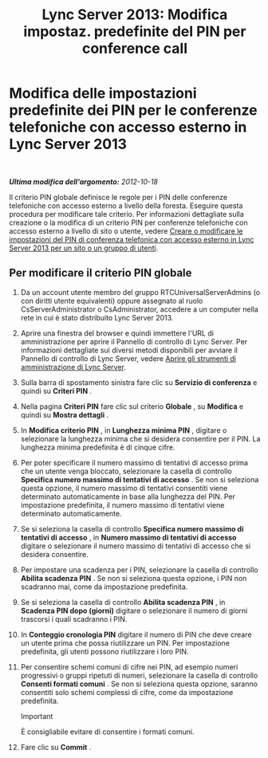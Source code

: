 ﻿---
title: "Lync Server 2013: Modifica impostaz. predefinite del PIN per conference call "
TOCTitle: Modifica delle impostazioni predefinite dei PIN per le conferenze telefoniche con accesso esterno
ms:assetid: 2d110e94-ad29-4755-b17f-d8c2da9b78a4
ms:mtpsurl: https://technet.microsoft.com/it-it/library/Gg425780(v=OCS.15)
ms:contentKeyID: 49300037
ms.date: 08/24/2015
mtps_version: v=OCS.15
ms.translationtype: HT
---

# Modifica delle impostazioni predefinite dei PIN per le conferenze telefoniche con accesso esterno in Lync Server 2013

 

_**Ultima modifica dell'argomento:** 2012-10-18_

Il criterio PIN globale definisce le regole per i PIN delle conferenze telefoniche con accesso esterno a livello della foresta. Eseguire questa procedura per modificare tale criterio. Per informazioni dettagliate sulla creazione o la modifica di un criterio PIN per conferenze telefoniche con accesso esterno a livello di sito o utente, vedere [Creare o modificare le impostazioni del PIN di conferenza telefonica con accesso esterno in Lync Server 2013 per un sito o un gruppo di utenti](lync-server-2013-create-or-modify-dial-in-conferencing-pin-settings-for-a-site-or-group-of-users.md).

## Per modificare il criterio PIN globale

1.  Da un account utente membro del gruppo RTCUniversalServerAdmins (o con diritti utente equivalenti) oppure assegnato al ruolo CsServerAdministrator o CsAdministrator, accedere a un computer nella rete in cui è stato distribuito Lync Server 2013.

2.  Aprire una finestra del browser e quindi immettere l'URL di amministrazione per aprire il Pannello di controllo di Lync Server. Per informazioni dettagliate sui diversi metodi disponibili per avviare il Pannello di controllo di Lync Server, vedere [Aprire gli strumenti di amministrazione di Lync Server](lync-server-2013-open-lync-server-administrative-tools.md).

3.  Sulla barra di spostamento sinistra fare clic su **Servizio di conferenza** e quindi su **Criteri PIN** .

4.  Nella pagina **Criteri PIN** fare clic sul criterio **Globale** , su **Modifica** e quindi su **Mostra dettagli** .

5.  In **Modifica criterio PIN** , in **Lunghezza minima PIN** , digitare o selezionare la lunghezza minima che si desidera consentire per il PIN. La lunghezza minima predefinita è di cinque cifre.

6.  Per poter specificare il numero massimo di tentativi di accesso prima che un utente venga bloccato, selezionare la casella di controllo **Specifica numero massimo di tentativi di accesso** . Se non si seleziona questa opzione, il numero massimo di tentativi consentiti viene determinato automaticamente in base alla lunghezza del PIN. Per impostazione predefinita, il numero massimo di tentativi viene determinato automaticamente.

7.  Se si seleziona la casella di controllo **Specifica numero massimo di tentativi di accesso** , in **Numero massimo di tentativi di accesso** digitare o selezionare il numero massimo di tentativi di accesso che si desidera consentire.

8.  Per impostare una scadenza per i PIN, selezionare la casella di controllo **Abilita scadenza PIN** . Se non si seleziona questa opzione, i PIN non scadranno mai, come da impostazione predefinita.

9.  Se si seleziona la casella di controllo **Abilita scadenza PIN** , in **Scadenza PIN dopo (giorni)** digitare o selezionare il numero di giorni trascorsi i quali scadranno i PIN.

10. In **Conteggio cronologia PIN** digitare il numero di PIN che deve creare un utente prima che possa riutilizzare un PIN. Per impostazione predefinita, gli utenti possono riutilizzare i loro PIN.

11. Per consentire schemi comuni di cifre nei PIN, ad esempio numeri progressivi o gruppi ripetuti di numeri, selezionare la casella di controllo **Consenti formati comuni** . Se non si seleziona questa opzione, saranno consentiti solo schemi complessi di cifre, come da impostazione predefinita.
    
    > [!IMPORTANT]  
    > È consigliabile evitare di consentire i formati comuni.

12. Fare clic su **Commit** .

